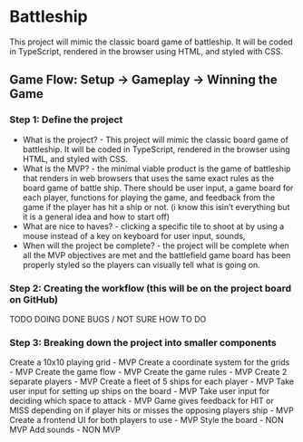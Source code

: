 # Battleship
This project will mimic the classic board game of battleship. It will be coded in TypeScript, rendered in the browser using HTML, and styled with CSS.
## Game Flow: Setup → Gameplay → Winning the Game

### Step 1: Define the project
- What is the project? - This project will mimic the classic board game of battleship. It will be coded in TypeScript, rendered in the browser using HTML, and styled with CSS.
- What is the MVP? - the minimal viable product is the game of battleship that renders in web browsers that uses the same exact rules as the board game of battle ship. There should be user input, a game board for each player, functions for playing the game, and feedback from the game if the player has hit a ship or not. (i know this isin’t everything but it is a general idea and how to start off)
- What are nice to haves? - clicking a specific tile to shoot at by using a mouse instead of a key on keyboard for user input, sounds, 
- When will the project be complete? - the project will be complete when all the MVP objectives are met and the battlefield game board has been properly styled so the players can visually tell what is going on.

### Step 2: Creating the workflow (this will be on the project board on GitHub)
TODO
DOING
DONE
BUGS / NOT SURE HOW TO DO

### Step 3: Breaking down the project into smaller components
Create a 10x10 playing grid - MVP
Create a coordinate system for the grids - MVP
Create the game flow - MVP
Create the game rules - MVP
Create 2 separate players - MVP
Create a fleet of 5 ships for each player - MVP
Take user input for setting up ships on the board - MVP
Take user input for deciding which space to attack - MVP
Game gives feedback for HIT or MISS depending on if player hits or misses the opposing players ship - MVP
Create a frontend UI for both players to use - MVP
Style the board - NON MVP
Add sounds - NON MVP
